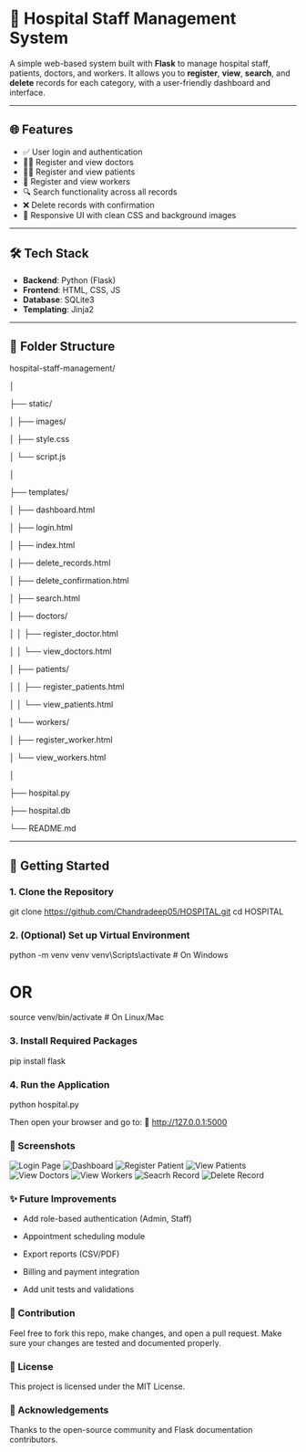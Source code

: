 # 🏥 Hospital Staff Management System

A simple web-based system built with **Flask** to manage hospital staff, patients, doctors, and workers. It allows you to **register**, **view**, **search**, and **delete** records for each category, with a user-friendly dashboard and interface.

---

## 🌐 Features

- ✅ User login and authentication  
- 👨‍⚕️ Register and view doctors  
- 🧑‍🦽 Register and view patients  
- 🧹 Register and view workers  
- 🔍 Search functionality across all records  
- ❌ Delete records with confirmation  
- 🎨 Responsive UI with clean CSS and background images  

---

## 🛠️ Tech Stack

- **Backend**: Python (Flask)  
- **Frontend**: HTML, CSS, JS  
- **Database**: SQLite3  
- **Templating**: Jinja2  

---

## 📂 Folder Structure

hospital-staff-management/

│

├── static/

│ ├── images/

│ ├── style.css

│ └── script.js

│

├── templates/

│ ├── dashboard.html

│ ├── login.html

│ ├── index.html

│ ├── delete_records.html

│ ├── delete_confirmation.html

│ ├── search.html

│ ├── doctors/

│ │ ├── register_doctor.html

│ │ └── view_doctors.html

│ ├── patients/

│ │ ├── register_patients.html

│ │ └── view_patients.html

│ └── workers/

│ ├── register_worker.html

│ └── view_workers.html

│

├── hospital.py

├── hospital.db

└── README.md


---

## 🚀 Getting Started

### 1. Clone the Repository
git clone https://github.com/Chandradeep05/HOSPITAL.git
cd HOSPITAL
### 2. (Optional) Set up Virtual Environment
python -m venv venv
venv\Scripts\activate      # On Windows
# OR
source venv/bin/activate   # On Linux/Mac
### 3. Install Required Packages
pip install flask
### 4. Run the Application
python hospital.py

Then open your browser and go to:
📎 http://127.0.0.1:5000

### 📸 Screenshots
![Login Page](static/images/login_screenshot.jpg)
![Dashboard](static/images/dashboard_screenshot.jpg)
![Register Patient](static/images/register_patient_screenshot.jpg)
![View Patients](static/images/view_patient_screenshot.jpg)
![View Doctors](static/images/view_doctor_screenshot.jpg)
![View Workers](static/images/view_worker_screenshot.jpg)
![Seacrh Record](static/images/search_screenshot.jpg)
![Delete Record](static/images/delete_screenshot.jpg)

### ✨ Future Improvements
* Add role-based authentication (Admin, Staff)

* Appointment scheduling module

* Export reports (CSV/PDF)

* Billing and payment integration

* Add unit tests and validations

### 🤝 Contribution
Feel free to fork this repo, make changes, and open a pull request.
Make sure your changes are tested and documented properly.

### 📄 License
This project is licensed under the MIT License.

### 🙌 Acknowledgements
Thanks to the open-source community and Flask documentation contributors.

